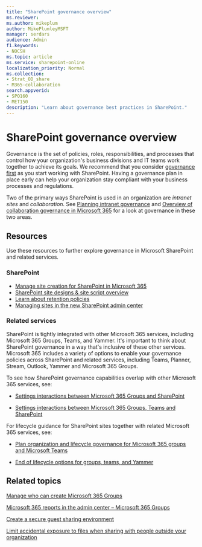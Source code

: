 ```yaml
---
title: "SharePoint governance overview"
ms.reviewer:
ms.author: mikeplum
author: MikePlumleyMSFT
manager: serdars
audience: Admin
f1.keywords:
- NOCSH
ms.topic: article
ms.service: sharepoint-online
localization_priority: Normal
ms.collection:  
- Strat_OD_share
- M365-collaboration
search.appverid:
- SPO160
- MET150
description: "Learn about governance best practices in SharePoint."
---
```


# SharePoint governance overview

Governance is the set of policies, roles, responsibilities, and processes that control how your organization's business divisions and IT teams work together to achieve its goals. We recommend that you consider [governance first](https://docs.microsoft.com/microsoft-365/solutions/collaboration-governance-first) as you start working with SharePoint. Having a governance plan in place early can help your organization stay compliant with your business processes and regulations.

Two of the primary ways SharePoint is used in an organization are *intranet sites* and *collaboration*. See [Planning intranet governance](intranet-governance.md) and [Overview of collaboration governance in Microsoft 365](https://docs.microsoft.com/microsoft-365/solutions/collaboration-governance-overview) for a look at governance in these two areas.

## Resources

Use these resources to further explore governance in Microsoft SharePoint and related services.

### SharePoint

- [Manage site creation for SharePoint in Microsoft 365](manage-site-creation.md)
- [SharePoint site designs & site script overview](https://docs.microsoft.com/sharepoint/dev/declarative-customization/site-design-overview)
- [Learn about retention policies](https://docs.microsoft.com/microsoft-365/compliance/retention-policies)
- [Managing sites in the new SharePoint admin center](manage-sites-in-new-admin-center.md)

### Related services

SharePoint is tightly integrated with other Microsoft 365 services, including Microsoft 365 Groups, Teams, and Yammer. It's important to think about SharePoint governance in a way that's inclusive of these other services. Microsoft 365 includes a variety of options to enable your governance policies across SharePoint and related services, including Teams, Planner, Stream, Outlook, Yammer and Microsoft 365 Groups.

To see how SharePoint governance capabilities overlap with other Microsoft 365 services, see:

- [Settings interactions between Microsoft 365 Groups and SharePoint](https://docs.microsoft.com/en-us/microsoft-365/solutions/groups-sharepoint-governance)

- [Settings interactions between Microsoft 365 Groups, Teams and SharePoint](https://docs.microsoft.com/microsoft-365/solutions/groups-sharepoint-teams-governance)

For lifecycle guidance for SharePoint sites together with related Microsoft 365 services, see:

- [Plan organization and lifecycle governance for Microsoft 365 groups and Microsoft Teams](https://docs.microsoft.com/microsoft-365/solutions/plan-organization-lifecycle-governance)

- [End of lifecycle options for groups, teams, and Yammer](https://docs.microsoft.com/microsoft-365/solutions/end-life-cycle-groups-teams-sites-yammer)


## Related topics

[Manage who can create Microsoft 365 Groups](https://docs.microsoft.com/office365/admin/create-groups/manage-creation-of-groups)

[Microsoft 365 reports in the admin center – Microsoft 365 Groups](https://docs.microsoft.com/office365/admin/activity-reports/office-365-groups)

[Create a secure guest sharing environment](https://docs.microsoft.com/microsoft-365/solutions/create-secure-guest-sharing-environment)

[Limit accidental exposure to files when sharing with people outside your organization](https://docs.microsoft.com/en-us/microsoft-365/solutions/share-limit-accidental-exposure)